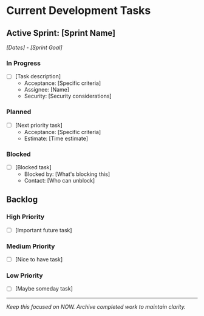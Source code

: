 # Current Development Tasks

<!--
HOW TO USE:
- Copy to /tasks/todo.md to initialize
- Only track currently active tasks
- Archive completed work to /tasks/archive/
See /docs/patterns.md for workflow details
-->

## Active Sprint: [Sprint Name]
_[Dates] - [Sprint Goal]_

### In Progress
- [ ] [Task description]
  - Acceptance: [Specific criteria]
  - Assignee: [Name]
  - Security: [Security considerations]

### Planned
- [ ] [Next priority task]
  - Acceptance: [Specific criteria]  
  - Estimate: [Time estimate]

### Blocked
- [ ] [Blocked task]
  - Blocked by: [What's blocking this]
  - Contact: [Who can unblock]

## Backlog

### High Priority
- [ ] [Important future task]

### Medium Priority  
- [ ] [Nice to have task]

### Low Priority
- [ ] [Maybe someday task]

---

*Keep this focused on NOW. Archive completed work to maintain clarity.*
